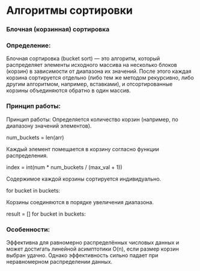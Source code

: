 # Алгоритмы сортировки
### Блочная (корзинная) сортировка
### Определение: 
Блочная сортировка (bucket sort) — это алгоритм, который распределяет
элементы исходного массива на несколько блоков (корзин) в зависимости от диапазона их
значений. После этого каждая корзина сортируется отдельно (либо тем же методом
рекурсивно, либо другим алгоритмом, например, вставками), и отсортированные корзины
объединяются обратно в один массив.
### Принцип работы:
Принцип работы:
 Определяется количество корзин (например, по диапазону значений элементов).

  num_buckets = len(arr)
   
 Каждый элемент помещается в корзину согласно функции распределения.

 index = int(num * num_buckets / (max_val + 1)) 
 
 Содержимое каждой корзины сортируется индивидуально.

for bucket in buckets:
 
 Корзины соединяются в порядке увеличения диапазона.

   result = []
    for bucket in buckets:
    
### Особенности:
Эффективна для равномерно распределённых числовых данных и может достигать линейной
асимптотики O(n), если размер корзин выбран удачно. Однако эффективность сильно падает
при неравномерном распределении данных.

